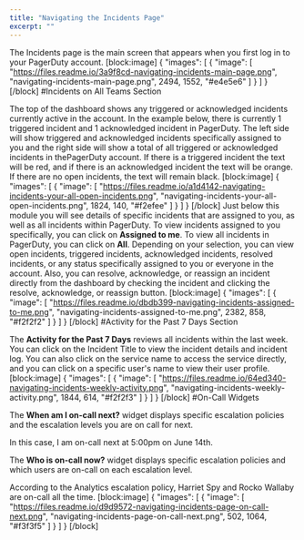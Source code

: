 ```yaml
---
title: "Navigating the Incidents Page"
excerpt: ""
---
```

The Incidents page is the main screen that appears when you first log in to your PagerDuty account. 
[block:image]
{
  "images": [
    {
      "image": [
        "https://files.readme.io/3a9f8cd-navigating-incidents-main-page.png",
        "navigating-incidents-main-page.png",
        2494,
        1552,
        "#e4e5e6"
      ]
    }
  ]
}
[/block]
#Incidents on All Teams Section

The top of the dashboard shows any triggered or acknowledged incidents currently active in the account. In the example below, there is currently 1 triggered incident and 1 acknowledged incident in PagerDuty. The left side will show triggered and acknowledged incidents specifically assigned to you and the right side will show a total of all triggered or acknowledged incidents in thePagerDuty account. If there is a triggered incident the text will be red, and if there is an acknowledged incident the text will be orange. If there are no open incidents, the text will remain black.
[block:image]
{
  "images": [
    {
      "image": [
        "https://files.readme.io/a1d4142-navigating-incidents-your-all-open-incidents.png",
        "navigating-incidents-your-all-open-incidents.png",
        1824,
        140,
        "#f2efee"
      ]
    }
  ]
}
[/block]
Just below this module you will see details of  specific incidents that are assigned to you, as well as all incidents within PagerDuty. To view incidents assigned to you specifically, you can click on **Assigned to me**. To view all incidents in PagerDuty, you can click on **All**. Depending on your selection, you can view  open incidents, triggered incidents, acknowledged incidents, resolved incidents, or any status specifically assigned to you or everyone in the account. Also, you can resolve, acknowledge, or reassign an incident directly from the dashboard by checking the incident and clicking the resolve, acknowledge, or reassign button.
[block:image]
{
  "images": [
    {
      "image": [
        "https://files.readme.io/dbdb399-navigating-incidents-assigned-to-me.png",
        "navigating-incidents-assigned-to-me.png",
        2382,
        858,
        "#f2f2f2"
      ]
    }
  ]
}
[/block]
#Activity for the Past 7 Days Section

The **Activity for the Past 7 Days** reviews all incidents within the last week. You can click on the Incident Title  to view the incident details and incident log. You can also click on the service name to access the service directly, and you can click on a specific user's name to view their user profile.
[block:image]
{
  "images": [
    {
      "image": [
        "https://files.readme.io/64ed340-navigating-incidents-weekly-activity.png",
        "navigating-incidents-weekly-activity.png",
        1844,
        614,
        "#f2f2f3"
      ]
    }
  ]
}
[/block]
#On-Call Widgets

The **When am I on-call next?** widget displays specific escalation policies and the escalation levels you are on call for next.

In this case, I am on-call next at 5:00pm on June 14th.

The **Who is on-call now?** widget displays specific escalation policies and which users are on-call on each escalation level.

According to the Analytics escalation policy, Harriet Spy and Rocko Wallaby are on-call all the time.
[block:image]
{
  "images": [
    {
      "image": [
        "https://files.readme.io/d9d9572-navigating-incidents-page-on-call-next.png",
        "navigating-incidents-page-on-call-next.png",
        502,
        1064,
        "#f3f3f5"
      ]
    }
  ]
}
[/block]